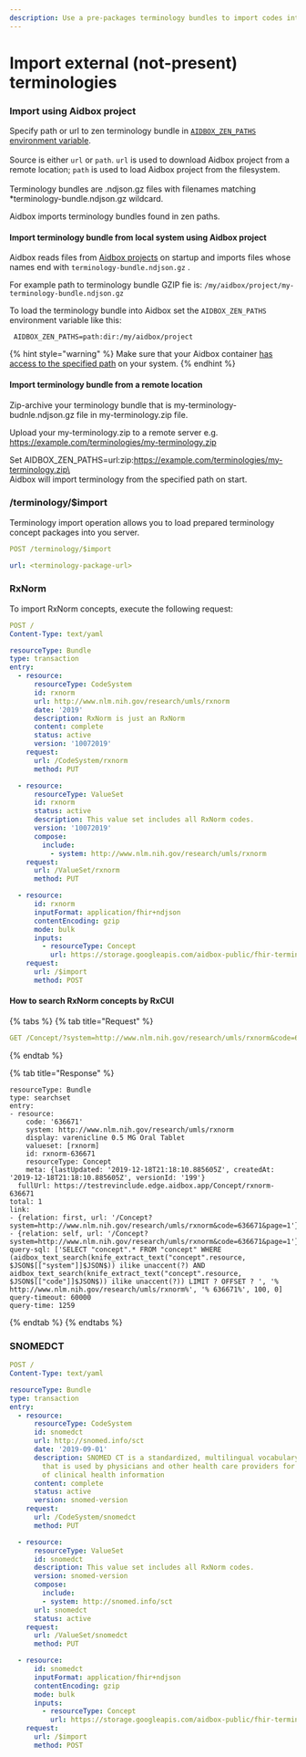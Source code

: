 ```yaml
---
description: Use a pre-packages terminology bundles to import codes into Aidbox
---
```


# Import external (not-present) terminologies

### Import using Aidbox project

Specify path or url to zen terminology bundle in [`AIDBOX_ZEN_PATHS` environment variable](https://docs.aidbox.app/aidbox-configuration/aidbox-zen-lang-project#load-project-using-environment-variables). \
\
Source is either `url` or `path`. `url` is used to download Aidbox project from a remote location; `path` is used to load Aidbox project from the filesystem.\
\
Terminology bundles are .ndjson.gz files with filenames matching \*terminology-bundle.ndjson.gz wildcard.

Aidbox imports terminology bundles found in zen paths.

#### Import terminology bundle from local system using Aidbox project

Aidbox reads files from [Aidbox projects](../aidbox-configuration/aidbox-zen-lang-project.md#aidbox-project) on startup and imports files whose names end with `terminology-bundle.ndjson.gz` .

For example path to terminology bundle GZIP fie is: `/my/aidbox/project/my-terminology-bundle.ndjson.gz`

To load the terminology bundle into Aidbox set the `AIDBOX_ZEN_PATHS` environment variable like this:

```
 AIDBOX_ZEN_PATHS=path:dir:/my/aidbox/project
```

{% hint style="warning" %}
Make sure that your Aidbox container [has access to the specified path](../profiling-and-validation/profiling-with-zen-lang/extend-an-ig-with-a-custom-zen-profile.md#setup-devbox-to-use-zen-project) on your system.
{% endhint %}

#### Import terminology bundle from a remote location

Zip-archive your terminology bundle that is my-terminology-budnle.ndjson.gz file in my-terminology.zip file.

Upload your my-terminology.zip to a remote server e.g. https://example.com/terminologies/my-terminology.zip

Set AIDBOX\_ZEN\_PATHS=url:zip:https://example.com/terminologies/my-terminology.zip\
\
Aidbox will import terminology from the specified path on start.

### /terminology/$import

Terminology import operation allows you to load prepared terminology concept packages into you server.

```yaml
POST /terminology/$import

url: <terminology-package-url>
```

### RxNorm

To import RxNorm concepts, execute the following request:

```yaml
POST /
Content-Type: text/yaml

resourceType: Bundle
type: transaction
entry:
  - resource:
      resourceType: CodeSystem
      id: rxnorm
      url: http://www.nlm.nih.gov/research/umls/rxnorm
      date: '2019'
      description: RxNorm is just an RxNorm
      content: complete
      status: active
      version: '10072019'
    request:
      url: /CodeSystem/rxnorm
      method: PUT

  - resource:
      resourceType: ValueSet
      id: rxnorm
      status: active
      description: This value set includes all RxNorm codes.
      version: '10072019'
      compose:
        include:
          - system: http://www.nlm.nih.gov/research/umls/rxnorm
    request:
      url: /ValueSet/rxnorm
      method: PUT

  - resource:
      id: rxnorm
      inputFormat: application/fhir+ndjson
      contentEncoding: gzip
      mode: bulk
      inputs:
        - resourceType: Concept
          url: https://storage.googleapis.com/aidbox-public/fhir-terminology/rxnorm-10072019.ndjson.gz
    request:
      url: /$import
      method: POST
```

#### How to search RxNorm concepts by RxCUI

{% tabs %}
{% tab title="Request" %}
```yaml
GET /Concept/?system=http://www.nlm.nih.gov/research/umls/rxnorm&code=636671
```
{% endtab %}

{% tab title="Response" %}
```
resourceType: Bundle
type: searchset
entry:
- resource:
    code: '636671'
    system: http://www.nlm.nih.gov/research/umls/rxnorm
    display: varenicline 0.5 MG Oral Tablet
    valueset: [rxnorm]
    id: rxnorm-636671
    resourceType: Concept
    meta: {lastUpdated: '2019-12-18T21:18:10.885605Z', createdAt: '2019-12-18T21:18:10.885605Z', versionId: '199'}
  fullUrl: https://testrevinclude.edge.aidbox.app/Concept/rxnorm-636671
total: 1
link:
- {relation: first, url: '/Concept?system=http://www.nlm.nih.gov/research/umls/rxnorm&code=636671&page=1'}
- {relation: self, url: '/Concept?system=http://www.nlm.nih.gov/research/umls/rxnorm&code=636671&page=1'}
query-sql: ['SELECT "concept".* FROM "concept" WHERE (aidbox_text_search(knife_extract_text("concept".resource, $JSON$[["system"]]$JSON$)) ilike unaccent(?) AND aidbox_text_search(knife_extract_text("concept".resource, $JSON$[["code"]]$JSON$)) ilike unaccent(?)) LIMIT ? OFFSET ? ', '% http://www.nlm.nih.gov/research/umls/rxnorm%', '% 636671%', 100, 0]
query-timeout: 60000
query-time: 1259
```
{% endtab %}
{% endtabs %}

### SNOMEDCT

```yaml
POST /
Content-Type: text/yaml

resourceType: Bundle
type: transaction
entry:
  - resource:
      resourceType: CodeSystem
      id: snomedct
      url: http://snomed.info/sct
      date: '2019-09-01'
      description: SNOMED CT is a standardized, multilingual vocabulary of clinical terminology
        that is used by physicians and other health care providers for the electronic exchange
        of clinical health information
      content: complete
      status: active
      version: snomed-version
    request:
      url: /CodeSystem/snomedct
      method: PUT

  - resource:
      resourceType: ValueSet
      id: snomedct
      description: This value set includes all RxNorm codes.
      version: snomed-version
      compose:
        include:
        - system: http://snomed.info/sct
      url: snomedct
      status: active
    request:
      url: /ValueSet/snomedct
      method: PUT

  - resource:
      id: snomedct
      inputFormat: application/fhir+ndjson
      contentEncoding: gzip
      mode: bulk
      inputs:
        - resourceType: Concept
          url: https://storage.googleapis.com/aidbox-public/fhir-terminology/snomedct-20190901.ndjson.gz
    request:
      url: /$import
      method: POST
```
